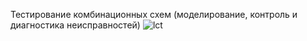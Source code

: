 Тестирование комбинационных схем (моделирование, контроль и диагностика неисправностей)
![lct](https://i.imgur.com/ruthMsB.png)
